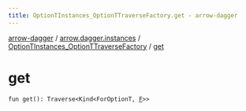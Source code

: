 ```yaml
---
title: OptionTInstances_OptionTTraverseFactory.get - arrow-dagger
---
```


[arrow-dagger](../../index.html) / [arrow.dagger.instances](../index.html) / [OptionTInstances_OptionTTraverseFactory](index.html) / [get](./get.html)

# get

`fun get(): Traverse<Kind<ForOptionT, `[`F`](index.html#F)`>>`